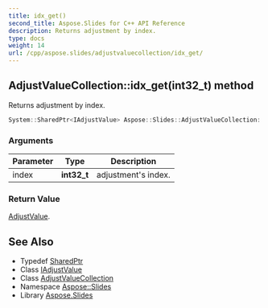 ```yaml
---
title: idx_get()
second_title: Aspose.Slides for C++ API Reference
description: Returns adjustment by index.
type: docs
weight: 14
url: /cpp/aspose.slides/adjustvaluecollection/idx_get/
---
```

## AdjustValueCollection::idx_get(int32_t) method


Returns adjustment by index.

```cpp
System::SharedPtr<IAdjustValue> Aspose::Slides::AdjustValueCollection::idx_get(int32_t index) override
```


### Arguments

| Parameter | Type | Description |
| --- | --- | --- |
| index | **int32_t** | adjustment's index. |

### Return Value

[AdjustValue](../../adjustvalue/).

## See Also

* Typedef [SharedPtr](../../system/sharedptr/)
* Class [IAdjustValue](../iadjustvalue/)
* Class [AdjustValueCollection](./)
* Namespace [Aspose::Slides](../)
* Library [Aspose.Slides](../../)